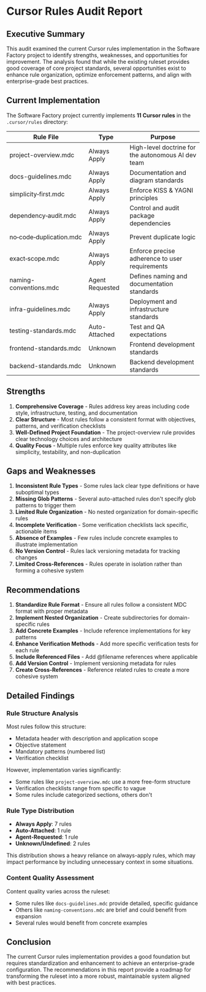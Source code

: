 # Cursor Rules Audit Report

## Executive Summary

This audit examined the current Cursor rules implementation in the Software Factory project to identify strengths, weaknesses, and opportunities for improvement. The analysis found that while the existing ruleset provides good coverage of core project standards, several opportunities exist to enhance rule organization, optimize enforcement patterns, and align with enterprise-grade best practices.

## Current Implementation

The Software Factory project currently implements **11 Cursor rules** in the `.cursor/rules` directory:

| Rule File               | Type            | Purpose                                            |
| ----------------------- | --------------- | -------------------------------------------------- |
| project-overview.mdc    | Always Apply    | High-level doctrine for the autonomous AI dev team |
| docs-guidelines.mdc     | Always Apply    | Documentation and diagram standards                |
| simplicity‑first.mdc    | Always Apply    | Enforce KISS & YAGNI principles                    |
| dependency‑audit.mdc    | Always Apply    | Control and audit package dependencies             |
| no‑code‑duplication.mdc | Always Apply    | Prevent duplicate logic                            |
| exact‑scope.mdc         | Always Apply    | Enforce precise adherence to user requirements     |
| naming-conventions.mdc  | Agent Requested | Defines naming and documentation standards         |
| infra-guidelines.mdc    | Always Apply    | Deployment and infrastructure standards            |
| testing-standards.mdc   | Auto-Attached   | Test and QA expectations                           |
| frontend-standards.mdc  | Unknown         | Frontend development standards                     |
| backend-standards.mdc   | Unknown         | Backend development standards                      |

## Strengths

1. **Comprehensive Coverage** - Rules address key areas including code style, infrastructure, testing, and documentation
2. **Clear Structure** - Most rules follow a consistent format with objectives, patterns, and verification checklists
3. **Well-Defined Project Foundation** - The project-overview rule provides clear technology choices and architecture
4. **Quality Focus** - Multiple rules enforce key quality attributes like simplicity, testability, and non-duplication

## Gaps and Weaknesses

1. **Inconsistent Rule Types** - Some rules lack clear type definitions or have suboptimal types
2. **Missing Glob Patterns** - Several auto-attached rules don't specify glob patterns to trigger them
3. **Limited Rule Organization** - No nested organization for domain-specific rules
4. **Incomplete Verification** - Some verification checklists lack specific, actionable items
5. **Absence of Examples** - Few rules include concrete examples to illustrate implementation
6. **No Version Control** - Rules lack versioning metadata for tracking changes
7. **Limited Cross-References** - Rules operate in isolation rather than forming a cohesive system

## Recommendations

1. **Standardize Rule Format** - Ensure all rules follow a consistent MDC format with proper metadata
2. **Implement Nested Organization** - Create subdirectories for domain-specific rules
3. **Add Concrete Examples** - Include reference implementations for key patterns
4. **Enhance Verification Methods** - Add more specific verification tests for each rule
5. **Include Referenced Files** - Add @filename references where applicable
6. **Add Version Control** - Implement versioning metadata for rules
7. **Create Cross-References** - Reference related rules to create a more cohesive system

## Detailed Findings

### Rule Structure Analysis

Most rules follow this structure:

- Metadata header with description and application scope
- Objective statement
- Mandatory patterns (numbered list)
- Verification checklist

However, implementation varies significantly:

- Some rules like `project-overview.mdc` use a more free-form structure
- Verification checklists range from specific to vague
- Some rules include categorized sections, others don't

### Rule Type Distribution

- **Always Apply**: 7 rules
- **Auto-Attached**: 1 rule
- **Agent-Requested**: 1 rule
- **Unknown/Undefined**: 2 rules

This distribution shows a heavy reliance on always-apply rules, which may impact performance by including unnecessary context in some situations.

### Content Quality Assessment

Content quality varies across the ruleset:

- Some rules like `docs-guidelines.mdc` provide detailed, specific guidance
- Others like `naming-conventions.mdc` are brief and could benefit from expansion
- Several rules would benefit from concrete examples

## Conclusion

The current Cursor rules implementation provides a good foundation but requires standardization and enhancement to achieve an enterprise-grade configuration. The recommendations in this report provide a roadmap for transforming the ruleset into a more robust, maintainable system aligned with best practices.
